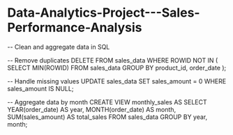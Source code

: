 # Data-Analytics-Project---Sales-Performance-Analysis

-- Clean and aggregate data in SQL

-- Remove duplicates
DELETE FROM sales_data
WHERE ROWID NOT IN (
    SELECT MIN(ROWID)
    FROM sales_data
    GROUP BY product_id, order_date
);

-- Handle missing values
UPDATE sales_data
SET sales_amount = 0
WHERE sales_amount IS NULL;

-- Aggregate data by month
CREATE VIEW monthly_sales AS
SELECT
    YEAR(order_date) AS year,
    MONTH(order_date) AS month,
    SUM(sales_amount) AS total_sales
FROM sales_data
GROUP BY year, month;



